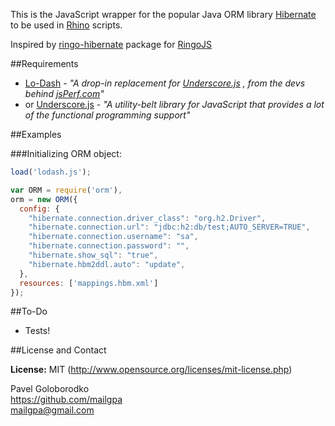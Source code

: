 This is the JavaScript wrapper for the popular Java ORM library [Hibernate](http://hibernate.org/) to be used in [Rhino](https://developer.mozilla.org/en-US/docs/Rhino) scripts.

Inspired by [ringo-hibernate](https://github.com/robi42/ringo-hibernate) package for [RingoJS](http://ringojs.org/)

##Requirements

* [Lo-Dash](http://lodash.com/) - *"A drop-in replacement for [Underscore.js] , from the devs behind [jsPerf.com](http://jsPerf.com/)"*
* or [Underscore.js](http://underscorejs.org/) - *"A utility-belt library for JavaScript that provides a lot of the functional programming support"*


##Examples

###Initializing ORM object:

```javascript
load('lodash.js');

var ORM = require('orm'),
orm = new ORM({
  config: {
    "hibernate.connection.driver_class": "org.h2.Driver",
    "hibernate.connection.url": "jdbc:h2:db/test;AUTO_SERVER=TRUE",
    "hibernate.connection.username": "sa",
    "hibernate.connection.password": "",
    "hibernate.show_sql": "true",
    "hibernate.hbm2ddl.auto": "update",
  },
  resources: ['mappings.hbm.xml']
});
```

##To-Do

* Tests!

##License and Contact

**License:** MIT (http://www.opensource.org/licenses/mit-license.php)

Pavel Goloborodko<br>
https://github.com/mailgpa<br>
mailgpa@gmail.com

  [Underscore.js]: http://underscorejs.org/